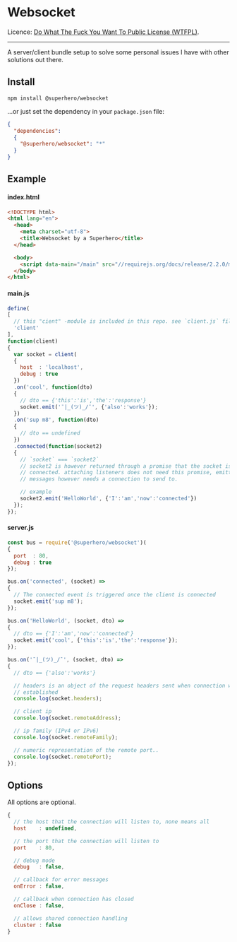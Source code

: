 # Websocket

Licence: [Do What The Fuck You Want To Public License (WTFPL)](http://www.wtfpl.net/about/).

---

A server/client bundle setup to solve some personal issues I have with other solutions out there.

## Install

`npm install @superhero/websocket`

...or just set the dependency in your `package.json` file:

```json
{
  "dependencies":
  {
    "@superhero/websocket": "*"
  }
}
```

## Example

#### index.html

```html
<!DOCTYPE html>
<html lang="en">
  <head>
    <meta charset="utf-8">
    <title>Websocket by a Superhero</title>
  </head>

  <body>
    <script data-main="/main" src="//requirejs.org/docs/release/2.2.0/minified/require.js"></script>
  </body>
</html>
```

#### main.js

```javascript
define(
[
  // this "cient" -module is included in this repo. see `client.js` file
  'client'
],
function(client)
{
  var socket = client(
  {
    host  : 'localhost',
    debug : true
  })
  .on('cool', function(dto)
  {
    // dto == {'this':'is','the':'response'}
    socket.emit('¯|_(ツ)_/¯', {'also':'works'});
  })
  .on('sup m8', function(dto)
  {
    // dto == undefined
  })
  .connected(function(socket2)
  {
    // `socket` === `socket2`
    // socket2 is however returned through a promise that the socket is
    // connected. attaching listeners does not need this promise, emitting
    // messages however needs a connection to send to.

    // example
    socket2.emit('HelloWorld', {'I':'am','now':'connected'})
  });
});
```

#### server.js

```javascript
const bus = require('@superhero/websocket')(
{
  port  : 80,
  debug : true
});

bus.on('connected', (socket) =>
{
  // The connected event is triggered once the client is connected
  socket.emit('sup m8');
});

bus.on('HelloWorld', (socket, dto) =>
{
  // dto == {'I':'am','now':'connected'}
  socket.emit('cool', {'this':'is','the':'response'});
});

bus.on('¯|_(ツ)_/¯', (socket, dto) =>
{
  // dto == {'also':'works'}

  // headers is an object of the request headers sent when connection was
  // established
  console.log(socket.headers);

  // client ip
  console.log(socket.remoteAddress);

  // ip family (IPv4 or IPv6)
  console.log(socket.remoteFamily);

  // numeric representation of the remote port..
  console.log(socket.remotePort);
});
```

## Options

All options are optional.

```javascript
{
  // the host that the connection will listen to, none means all
  host    : undefined,

  // the port that the connection will listen to
  port    : 80,

  // debug mode
  debug   : false,

  // callback for error messages
  onError : false,

  // callback when connection has closed
  onClose : false,

  // allows shared connection handling
  cluster : false
}
```
